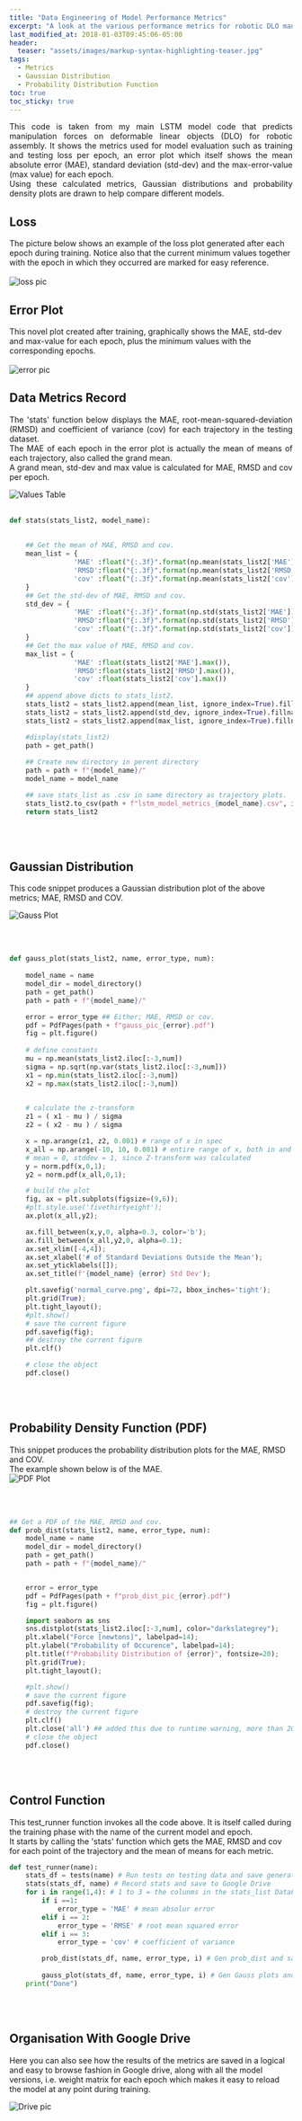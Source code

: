 ```yaml
---
title: "Data Engineering of Model Performance Metrics"
excerpt: "A look at the various performance metrics for robotic DLO manipulation and how to impliment them in python."
last_modified_at: 2018-01-03T09:45:06-05:00
header:
  teaser: "assets/images/markup-syntax-highlighting-teaser.jpg"
tags: 
  - Metrics
  - Gaussian Distribution 
  - Probability Distribution Function
toc: true
toc_sticky: true
---
```


<p style='text-align: justify;'>
This code is taken from my main LSTM model code that predicts manipulation forces on deformable linear objects (DLO) for robotic assembly. It shows the metrics used for model evaluation such as training and testing loss per epoch, an error plot which itself shows the mean absolute error (MAE), standard deviation (std-dev) and the max-error-value (max value) for each epoch. <br>
Using these calculated metrics, Gaussian distributions and probability density plots are drawn to help compare different models. </p>

## Loss<br>
The picture below shows an example of the loss plot generated after each epoch during training. Notice also that the current minimum values together with the epoch in which they occurred are marked for easy reference. <br>
<br>
<img src="{{ site.url }}{{ site.baseurl }}/assets/images/metrics_post/loss.jpg" alt="loss pic" class="full"><br>

## Error Plot<br>
This novel plot created after training, graphically shows the MAE, std-dev and max-value for each epoch, 
plus the minimum values with the corresponding epochs. <br>
<br>
<img src="{{ site.url }}{{ site.baseurl }}/assets/images/metrics_post/error.jpg" alt="error pic" class="full"><br>


## Data Metrics Record<br>
<p style='text-align: justify;'>The 'stats' function below displays the MAE, root-mean-squared-deviation (RMSD) and coefficient of variance (cov) for each trajectory in the testing dataset. <br> The MAE of each epoch in the error plot is actually the mean of means of each trajectory, also called the grand mean. <br>
A grand mean, std-dev and max value is calculated for MAE, RMSD and cov per epoch. <br> </p>

<img src="{{ site.url }}{{ site.baseurl }}/assets/images/metrics_post/values.jpg" alt="Values Table" class="full">

<br>
<br>

```python
def stats(stats_list2, model_name):
    
 
    ## Get the mean of MAE, RMSD and cov.
    mean_list = {
                'MAE' :float("{:.3f}".format(np.mean(stats_list2['MAE']))),
                'RMSD':float("{:.3f}".format(np.mean(stats_list2['RMSD']))),
                'cov' :float("{:.3f}".format(np.mean(stats_list2['cov'])))
    }
    ## Get the std-dev of MAE, RMSD and cov.
    std_dev = {
                'MAE' :float("{:.3f}".format(np.std(stats_list2['MAE']))),
                'RMSD':float("{:.3f}".format(np.std(stats_list2['RMSD']))),
                'cov' :float("{:.3f}".format(np.std(stats_list2['cov'])))
    }
    ## Get the max value of MAE, RMSD and cov.
    max_list = {
                'MAE' :float(stats_list2['MAE'].max()),
                'RMSD':float(stats_list2['RMSD'].max()),
                'cov' :float(stats_list2['cov'].max())
    }
    ## append above dicts to stats_list2.
    stats_list2 = stats_list2.append(mean_list, ignore_index=True).fillna('Grand Mean')
    stats_list2 = stats_list2.append(std_dev, ignore_index=True).fillna('Standard Dev')
    stats_list2 = stats_list2.append(max_list, ignore_index=True).fillna('Max Value')

    #display(stats_list2)
    path = get_path()
    
    ## Create new directory in perent directory
    path = path + f"{model_name}/"
    model_name = model_name

    ## save stats_list as .csv in same directory as trajectory plots.
    stats_list2.to_csv(path + f"lstm_model_metrics_{model_name}.csv", index=False)
    return stats_list2
```

<br><br>

## Gaussian Distribution <br>
This code snippet produces a Gaussian distribution plot of the above metrics; MAE, RMSD and COV.<br>

<img src="{{ site.url }}{{ site.baseurl }}/assets/images/metrics_post/gauss.jpg" alt="Gauss Plot" class="full">

<br><br>

```python
def gauss_plot(stats_list2, name, error_type, num):
    
    model_name = name
    model_dir = model_directory()
    path = get_path()
    path = path + f"{model_name}/"

    error = error_type ## Either; MAE, RMSD or cov.
    pdf = PdfPages(path + f"gauss_pic_{error}.pdf")
    fig = plt.figure()
    
    # define constants
    mu = np.mean(stats_list2.iloc[:-3,num]) 
    sigma = np.sqrt(np.var(stats_list2.iloc[:-3,num]))
    x1 = np.min(stats_list2.iloc[:-3,num])
    x2 = np.max(stats_list2.iloc[:-3,num])
    

    # calculate the z-transform
    z1 = ( x1 - mu ) / sigma
    z2 = ( x2 - mu ) / sigma

    x = np.arange(z1, z2, 0.001) # range of x in spec
    x_all = np.arange(-10, 10, 0.001) # entire range of x, both in and out of spec
    # mean = 0, stddev = 1, since Z-transform was calculated
    y = norm.pdf(x,0,1);
    y2 = norm.pdf(x_all,0,1);

    # build the plot
    fig, ax = plt.subplots(figsize=(9,6));
    #plt.style.use('fivethirtyeight');
    ax.plot(x_all,y2);

    ax.fill_between(x,y,0, alpha=0.3, color='b');
    ax.fill_between(x_all,y2,0, alpha=0.1);
    ax.set_xlim([-4,4]);
    ax.set_xlabel('# of Standard Deviations Outside the Mean');
    ax.set_yticklabels([]);
    ax.set_title(f'{model_name} {error} Std Dev');

    plt.savefig('normal_curve.png', dpi=72, bbox_inches='tight');
    plt.grid(True);
    plt.tight_layout();
    #plt.show()
    # save the current figure
    pdf.savefig(fig);
    ## destroy the current figure
    plt.clf()

    # close the object
    pdf.close()
```
<br><br>

## Probability Density Function (PDF) <br>
This snippet produces the probability distribution plots for the MAE, RMSD and COV.<br>
The example shown below is of the MAE.
<br>
<img src="{{ site.url }}{{ site.baseurl }}/assets/images/metrics_post/pdf_plot.jpg" alt="PDF Plot" class="full">

<br><br>

```python
## Get a PDF of the MAE, RMSD and cov.
def prob_dist(stats_list2, name, error_type, num):    
    model_name = name
    model_dir = model_directory()
    path = get_path()
    path = path + f"{model_name}/"


    error = error_type
    pdf = PdfPages(path + f"prob_dist_pic_{error}.pdf")
    fig = plt.figure()

    import seaborn as sns
    sns.distplot(stats_list2.iloc[:-3,num], color="darkslategrey");
    plt.xlabel("Force [newtons]", labelpad=14);
    plt.ylabel("Probability of Occurence", labelpad=14);
    plt.title(f"Probability Distribution of {error}", fontsize=20);
    plt.grid(True);
    plt.tight_layout();

    #plt.show()
    # save the current figure
    pdf.savefig(fig);
    # destroy the current figure
    plt.clf()
    plt.close('all') ## added this due to runtime warning, more than 20 figs open
    # close the object
    pdf.close()
```
<br><br>



## Control Function<br>
This test_runner function invokes all the code above. It is itself called during the training phase with the name of the current model and epoch.<br>
It starts by calling the 'stats' function which gets the MAE, RMSD and cov for each point of the trajectory and the mean of means for each metric. <br>

```python
def test_runner(name):   
    stats_df = tests(name) # Run tests on testing data and save generated plots to Google Drive
    stats(stats_df, name) # Record stats and save to Google Drive
    for i in range(1,4): # 1 to 3 = the colunms in the stats_list DataFrame
        if i ==1:
            error_type = 'MAE' # mean absolur error
        elif i == 2:
            error_type = 'RMSE' # root mean squared error
        elif i == 3:
            error_type = 'cov' # coefficient of variance

        prob_dist(stats_df, name, error_type, i) # Gen prob_dist and save to GD
        
        gauss_plot(stats_df, name, error_type, i) # Gen Gauss plots and save to GD
    print("Done")
```
<br><br>
## Organisation With Google Drive<br>
Here you can also see how the results of the metrics are saved in a logical and easy to browse fashion in Google drive, 
along with all the model versions, i.e. weight matrix for each epoch which makes it easy to reload the model at any point during training.<br>

<img src="{{ site.url }}{{ site.baseurl }}/assets/images/metrics_post/drivepic.jpg" alt="Drive pic" class="full">
<br><br>

